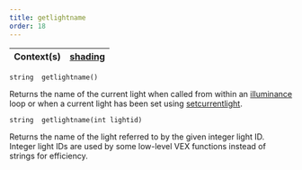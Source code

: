 ```yaml
---
title: getlightname
order: 18
---
```

| Context(s) | [shading](../contexts/shading.html) |
| --- | --- |

`string  getlightname()`

Returns the name of the current light when called from within an
[illuminance](/en/houdini-vex/shading-and-rendering/illuminance "Loops through all light sources in the scene, calling the light shader for each light source to set the Cl and L global variables.") loop or when a current light has been set using
[setcurrentlight](/en/houdini-vex/shading-and-rendering/setcurrentlight "Sets the current light").

`string  getlightname(int lightid)`

Returns the name of the light referred to by the given integer
light ID. Integer light IDs are used by some low-level VEX functions
instead of strings for efficiency.
